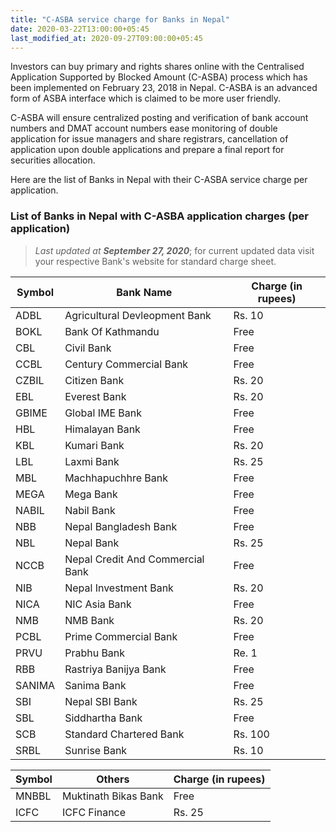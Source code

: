 ```yaml
---
title: "C-ASBA service charge for Banks in Nepal"
date: 2020-03-22T13:00:00+05:45
last_modified_at: 2020-09-27T09:00:00+05:45
---
```


Investors can buy primary and rights shares online with the Centralised Application Supported by Blocked Amount (C-ASBA) process which has been implemented on February 23, 2018 in Nepal. C-ASBA is an advanced form of ASBA interface which is claimed to be more user friendly.

C-ASBA will ensure centralized posting and verification of bank account numbers and DMAT account numbers ease monitoring of double application for issue managers and share registrars, cancellation of application upon double applications and prepare a final report for securities allocation.

Here are the list of Banks in Nepal with their C-ASBA service charge per application.

### List of Banks in Nepal with C-ASBA application charges (per application)

> _Last updated at **September 27, 2020**_; for current updated data visit your respective Bank's website for standard charge sheet.

| Symbol | Bank Name                        | Charge (in rupees) |
| ------ | -------------------------------- | ------------------ |
| ADBL   | Agricultural Devleopment Bank    | Rs. 10             |
| BOKL   | Bank Of Kathmandu                | Free               |
| CBL    | Civil Bank                       | Free               |
| CCBL   | Century Commercial Bank          | Free               |
| CZBIL  | Citizen Bank                     | Rs. 20             |
| EBL    | Everest Bank                     | Rs. 20             |
| GBIME  | Global IME Bank                  | Free               |
| HBL    | Himalayan Bank                   | Free               |
| KBL    | Kumari Bank                      | Rs. 20             |
| LBL    | Laxmi Bank                       | Rs. 25             |
| MBL    | Machhapuchhre Bank               | Free               |
| MEGA   | Mega Bank                        | Free               |
| NABIL  | Nabil Bank                       | Free               |
| NBB    | Nepal Bangladesh Bank            | Free               |
| NBL    | Nepal Bank                       | Rs. 25             |
| NCCB   | Nepal Credit And Commercial Bank | Free               |
| NIB    | Nepal Investment Bank            | Rs. 20             |
| NICA   | NIC Asia Bank                    | Free               |
| NMB    | NMB Bank                         | Rs. 20             |
| PCBL   | Prime Commercial Bank            | Free               |
| PRVU   | Prabhu Bank                      | Re. 1              |
| RBB    | Rastriya Banijya Bank            | Free               |
| SANIMA | Sanima Bank                      | Free               |
| SBI    | Nepal SBI Bank                   | Rs. 25             |
| SBL    | Siddhartha Bank                  | Free               |
| SCB    | Standard Chartered Bank          | Rs. 100            |
| SRBL   | Sunrise Bank                     | Rs. 10             |

| Symbol | Others               | Charge (in rupees) |
| ------ | -------------------- | ------------------ |
| MNBBL  | Muktinath Bikas Bank | Free               |
| ICFC   | ICFC Finance         | Rs. 25             |

<!--

> _**Note:**_ Issues applied though Mero Share online application is free of cost for different Banks in Nepal.
>
> _Mero Share application is the online system developed by CDSC through which the shareholders can apply application for IPO/FPO/Rights issues once they are registered through C-ASBA._

Application Supported by Blocked Amount (ASBA) is a process for applying to public/rights issues submitted by investors by blocking the application money in their bank account while subscribing to the issue. C-ASBA will ensure centralized posting and verification of bank account numbers and DMAT account numbers ease monitoring of double application for issue managers and share registrars, cancellation of application upon double applications and prepare a final report for securities allocation. Mero Share application is the on-line system developed by CDSC through which the shareholders can apply application for IPO/FPO/Rights issues once they are registered through C-ASBA. C-ASBA is also provided by . . . from all over its branches inside and outside Kathmandu. To avail the facility, just fill up the C-ASBA registration form and submit to any nearest EBL branches.

-->
